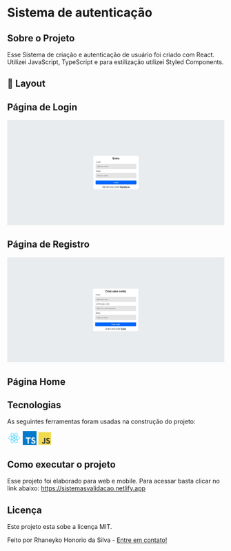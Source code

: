 # Sistema de autenticação

## Sobre o Projeto
  Esse Sistema de criação e autenticação de usuário foi criado com React. Utilizei JavaScript, TypeScript e para estilização utilizei Styled Components.

## 🎨 Layout

## Página de Login

![image](https://github.com/rhaneyko/signin-signup-auth/blob/main/src/assets/signinScreenshot.jpg)



## Página de Registro

![image](https://github.com/rhaneyko/signin-signup-auth/blob/main/src/assets/signupScreenshot.jpg)



## Página Home



## Tecnologias

As seguintes ferramentas foram usadas na construção do projeto:

<code><img height="32" src="https://raw.githubusercontent.com/github/explore/80688e429a7d4ef2fca1e82350fe8e3517d3494d/topics/react/react.png" alt="React"/></code>
<code><img height="32" src="https://raw.githubusercontent.com/github/explore/80688e429a7d4ef2fca1e82350fe8e3517d3494d/topics/typescript/typescript.png" alt="TypeScript"/></code>
<code><img height="30" src="https://github.com/devicons/devicon/blob/master/icons/javascript/javascript-original.svg" alt="JavaScript"/></code>

## Como executar o projeto

Esse projeto foi elaborado para web e mobile.
Para acessar basta clicar no link abaixo: 
https://sistemasvalidacao.netlify.app


## Licença

Este projeto esta sobe a licença MIT.

Feito por Rhaneyko Honorio da Silva - [Entre em contato!](https://www.linkedin.com/in/rhaneyko/)
